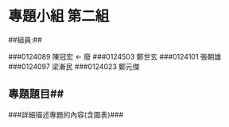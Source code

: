 #  專題小組 第二組
##組員:##

###0124089 陳冠宏  ← 廢
###0124503 鄭世玄
###0124101 張朝雄
###0124097 梁漸民
###0124023 鄭元傑
## 專題題目##
###詳細描述專題的內容(含圖表)###

